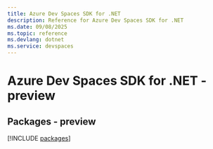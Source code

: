 ```yaml
---
title: Azure Dev Spaces SDK for .NET
description: Reference for Azure Dev Spaces SDK for .NET
ms.date: 09/08/2025
ms.topic: reference
ms.devlang: dotnet
ms.service: devspaces
---
```

# Azure Dev Spaces SDK for .NET - preview
## Packages - preview
[!INCLUDE [packages](dev-spaces-index.md)]